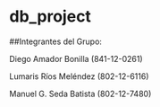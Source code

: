 # db_project
##Integrantes del Grupo:

Diego Amador Bonilla (841-12-0261)

Lumaris Ríos Meléndez (802-12-6116)

Manuel G. Seda Batista (802-12-7480)
